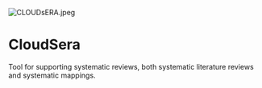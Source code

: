 ![CLOUDsERA.jpeg](https://github.com/spi-fm/CloudSERA/blob/master/CloudSERA.jpeg)

# CloudSera
Tool for supporting systematic reviews, both systematic literature reviews and systematic mappings.
